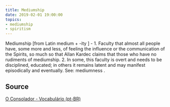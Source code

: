 ```yaml
---
title: Mediumship
date: 2019-02-01 19:00:00
topics:
- mediumship
- spiritism
---
```


Mediumship [from Latin medium + -ity ] - 1. Faculty that almost all people
have, some more and less, of feeling the influence or the communication of the
Spirits, so much so that Allan Kardec claims that those who have no rudiments
of mediumship. 2. In some, this faculty is overt and needs to be disciplined,
educated; in others it remains latent and may manifest episodically and
eventually. See: mediumness .

## Source
[O Consolador - Vocabulário (pt-BR)](http://www.oconsolador.com.br/linkfixo/vocabulario/principal.html)
